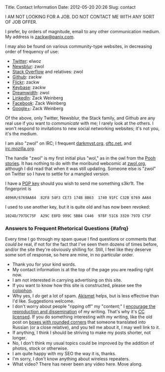 Title: Contact Information
Date: 2012-05-20 20:26
Slug: contact

I AM NOT LOOKING FOR A JOB. DO NOT CONTACT ME WITH ANY SORT OF JOB OFFER.

I prefer, by orders of magnitude, email to any other communication
medium.  My address is [zackw@panix.com](mailto:zackw@panix.com).

I may also be found on various community-type websites, in decreasing
order of frequency of use:

* [Twitter](https://twitter.com/elwoz): elwoz
* [Newsblur](https://zwol.newsblur.com/): zwol
* [Stack Overflow](http://stackoverflow.com/users/388520) and relatives: zwol
* [Github](https://github.com/zackw): zackw
* [Flickr](http://www.flickr.com/photos/zackw/): zackw
* [Keybase](https://keybase.io/zackw): zackw
* [Dreamwidth](http://zwol.dreamwidth.org/): zwol
* [LinkedIn](https://www.linkedin.com/in/zackweinberg): Zack Weinberg
* [Facebook](https://www.facebook.com/elwoz): Zack Weinberg
* [Google+](https://plus.google.com/108735008363901796353/about): Zack Weinberg

Of the above, only Twitter, Newsblur, the Stack family, and Github are
any real use if you want to _communicate_ with me; I rarely look at
the others.  I won't respond to invitations to new social networking
websites; it's not you, it's the medium.

I am also "zwol" on IRC; I frequent
[darkmyst.org](http://www.darkmyst.org/),
[oftc.net](http://www.oftc.net/), and
[irc.mozilla.org](http://irc.mozilla.org/).

The handle "zwol" is my first initial plus "wol," as in the owl from
the [Pooh stories](http://en.wikipedia.org/wiki/Winnie-the-Pooh).
It has nothing to do with the moribund webcomic at
[zwol.org](http://www.zwol.org/), although I did read that when it was
still updating.  Someone else is "zwol" on Twitter so I have to settle
for a mangled version.

I have a
[PGP key](https://pgp.mit.edu/pks/lookup?op=vindex&search=0x91FCC32B6769AA64)
should you wish to send me something s3kr1t.  The fingerprint is

    4096R/6769AA64  82F8 54F3 CE73 174B 8B63  1740 91FC C32B 6769 AA64

I used to use another key, but it is quite old and has now been revoked:

    1024D/797DC75F  A29C E8FD 999C 5BB4 C446  978F 51C6 3320 797D C75F

### Answers to Frequent Rhetorical Questions {#afrq}

Every time I go through my spam queue I find questions or comments
that *could be* real, if not for the fact that I've seen them dozens
of times before, and/or the site they're obviously shilling for.
Still, I feel like they deserve some sort of response, so here are
mine, in no particular order.

* Thank you for your kind words.
* My contact information is at the top of the page you are reading right now.
* I am not interested in carrying advertising on this site.
* If you want to know how this site is constructed, please see the
  [colophon](/about/#colophon).
* Why yes, I *do* get a lot of spam.  [Akismet](http://akismet.com/)
  helps, but is less effective than I'd like.  Suggestions welcome.
* I don't worry about people "ripping off" my "content;" I
  [encourage the reproduction and dissemination](http://www.popmartian.com/mcelwaine/)
  of my writing.  That's why it's
  [CC licensed](http://creativecommons.org/licenses/by-sa/3.0/).  If
  you do something interesting with my writing, like the old post on
  [boxes with rounded corners](/htmletc/border-radius/) that someone
  translated into Russian (or a close relative), and you tell me about
  it, I may well link to it.
* If anything, I think I should be striving to make my posts shorter,
  not longer.
* No, I don't think my usual topics could be improved by the addition
  of photos, stock or otherwise.
* I am quite happy with my SEO the way it is, thanks.
* I'm sorry, I don't know anything about wireless repeaters.
* What video? There has never been any video here.  Move along.
